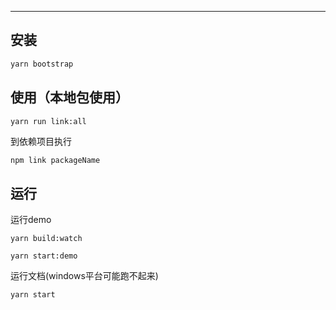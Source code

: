 

---


## 安装

```bash
yarn bootstrap
```


## 使用（本地包使用）

```bash
yarn run link:all
```


到依赖项目执行

```base
npm link packageName
```

## 运行

运行demo

```base
yarn build:watch
```

```base
yarn start:demo
```

运行文档(windows平台可能跑不起来)

```base
yarn start
```